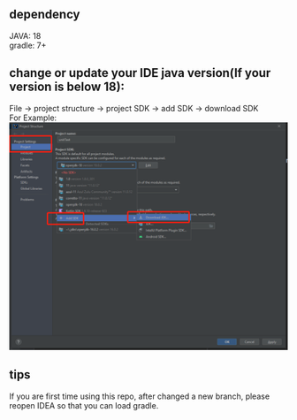 ## dependency
JAVA: 18  
gradle: 7+

## change or update your IDE java version(If your version is below 18):
File -> project structure -> project SDK -> add SDK -> download SDK  
For Example:
![img.png](updateJdk.png)

## tips
If you are first time using this repo, after changed a new branch, please reopen IDEA so that you can load gradle.